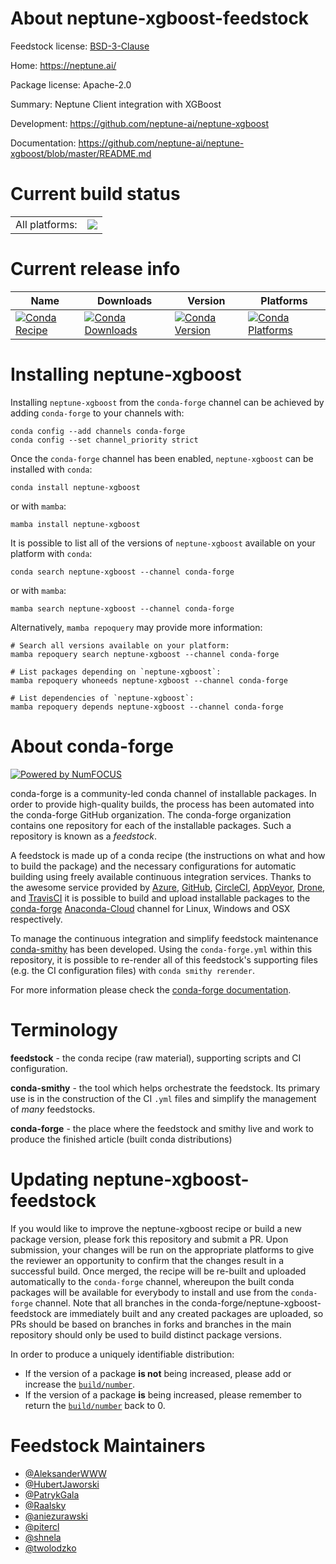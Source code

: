 About neptune-xgboost-feedstock
===============================

Feedstock license: [BSD-3-Clause](https://github.com/conda-forge/neptune-xgboost-feedstock/blob/main/LICENSE.txt)

Home: https://neptune.ai/

Package license: Apache-2.0

Summary: Neptune Client integration with XGBoost

Development: https://github.com/neptune-ai/neptune-xgboost

Documentation: https://github.com/neptune-ai/neptune-xgboost/blob/master/README.md

Current build status
====================


<table><tr><td>All platforms:</td>
    <td>
      <a href="https://dev.azure.com/conda-forge/feedstock-builds/_build/latest?definitionId=12628&branchName=main">
        <img src="https://dev.azure.com/conda-forge/feedstock-builds/_apis/build/status/neptune-xgboost-feedstock?branchName=main">
      </a>
    </td>
  </tr>
</table>

Current release info
====================

| Name | Downloads | Version | Platforms |
| --- | --- | --- | --- |
| [![Conda Recipe](https://img.shields.io/badge/recipe-neptune--xgboost-green.svg)](https://anaconda.org/conda-forge/neptune-xgboost) | [![Conda Downloads](https://img.shields.io/conda/dn/conda-forge/neptune-xgboost.svg)](https://anaconda.org/conda-forge/neptune-xgboost) | [![Conda Version](https://img.shields.io/conda/vn/conda-forge/neptune-xgboost.svg)](https://anaconda.org/conda-forge/neptune-xgboost) | [![Conda Platforms](https://img.shields.io/conda/pn/conda-forge/neptune-xgboost.svg)](https://anaconda.org/conda-forge/neptune-xgboost) |

Installing neptune-xgboost
==========================

Installing `neptune-xgboost` from the `conda-forge` channel can be achieved by adding `conda-forge` to your channels with:

```
conda config --add channels conda-forge
conda config --set channel_priority strict
```

Once the `conda-forge` channel has been enabled, `neptune-xgboost` can be installed with `conda`:

```
conda install neptune-xgboost
```

or with `mamba`:

```
mamba install neptune-xgboost
```

It is possible to list all of the versions of `neptune-xgboost` available on your platform with `conda`:

```
conda search neptune-xgboost --channel conda-forge
```

or with `mamba`:

```
mamba search neptune-xgboost --channel conda-forge
```

Alternatively, `mamba repoquery` may provide more information:

```
# Search all versions available on your platform:
mamba repoquery search neptune-xgboost --channel conda-forge

# List packages depending on `neptune-xgboost`:
mamba repoquery whoneeds neptune-xgboost --channel conda-forge

# List dependencies of `neptune-xgboost`:
mamba repoquery depends neptune-xgboost --channel conda-forge
```


About conda-forge
=================

[![Powered by
NumFOCUS](https://img.shields.io/badge/powered%20by-NumFOCUS-orange.svg?style=flat&colorA=E1523D&colorB=007D8A)](https://numfocus.org)

conda-forge is a community-led conda channel of installable packages.
In order to provide high-quality builds, the process has been automated into the
conda-forge GitHub organization. The conda-forge organization contains one repository
for each of the installable packages. Such a repository is known as a *feedstock*.

A feedstock is made up of a conda recipe (the instructions on what and how to build
the package) and the necessary configurations for automatic building using freely
available continuous integration services. Thanks to the awesome service provided by
[Azure](https://azure.microsoft.com/en-us/services/devops/), [GitHub](https://github.com/),
[CircleCI](https://circleci.com/), [AppVeyor](https://www.appveyor.com/),
[Drone](https://cloud.drone.io/welcome), and [TravisCI](https://travis-ci.com/)
it is possible to build and upload installable packages to the
[conda-forge](https://anaconda.org/conda-forge) [Anaconda-Cloud](https://anaconda.org/)
channel for Linux, Windows and OSX respectively.

To manage the continuous integration and simplify feedstock maintenance
[conda-smithy](https://github.com/conda-forge/conda-smithy) has been developed.
Using the ``conda-forge.yml`` within this repository, it is possible to re-render all of
this feedstock's supporting files (e.g. the CI configuration files) with ``conda smithy rerender``.

For more information please check the [conda-forge documentation](https://conda-forge.org/docs/).

Terminology
===========

**feedstock** - the conda recipe (raw material), supporting scripts and CI configuration.

**conda-smithy** - the tool which helps orchestrate the feedstock.
                   Its primary use is in the construction of the CI ``.yml`` files
                   and simplify the management of *many* feedstocks.

**conda-forge** - the place where the feedstock and smithy live and work to
                  produce the finished article (built conda distributions)


Updating neptune-xgboost-feedstock
==================================

If you would like to improve the neptune-xgboost recipe or build a new
package version, please fork this repository and submit a PR. Upon submission,
your changes will be run on the appropriate platforms to give the reviewer an
opportunity to confirm that the changes result in a successful build. Once
merged, the recipe will be re-built and uploaded automatically to the
`conda-forge` channel, whereupon the built conda packages will be available for
everybody to install and use from the `conda-forge` channel.
Note that all branches in the conda-forge/neptune-xgboost-feedstock are
immediately built and any created packages are uploaded, so PRs should be based
on branches in forks and branches in the main repository should only be used to
build distinct package versions.

In order to produce a uniquely identifiable distribution:
 * If the version of a package **is not** being increased, please add or increase
   the [``build/number``](https://docs.conda.io/projects/conda-build/en/latest/resources/define-metadata.html#build-number-and-string).
 * If the version of a package **is** being increased, please remember to return
   the [``build/number``](https://docs.conda.io/projects/conda-build/en/latest/resources/define-metadata.html#build-number-and-string)
   back to 0.

Feedstock Maintainers
=====================

* [@AleksanderWWW](https://github.com/AleksanderWWW/)
* [@HubertJaworski](https://github.com/HubertJaworski/)
* [@PatrykGala](https://github.com/PatrykGala/)
* [@Raalsky](https://github.com/Raalsky/)
* [@aniezurawski](https://github.com/aniezurawski/)
* [@pitercl](https://github.com/pitercl/)
* [@shnela](https://github.com/shnela/)
* [@twolodzko](https://github.com/twolodzko/)

